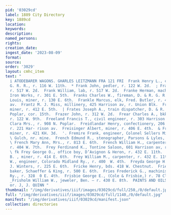 ```yaml
---
pid: '03029cd'
label: 1889 City Directory
key: 1889cd
location: 
keywords: 
description: 
named_persons: 
rights: 
creation_date: 
ingest_date: '2023-08-09'
format: 
source: 
order: '3029'
layout: cmhc_item
text: "                                                                                  F
  i ATODEBARER WAGONS. GHARLES LEITZMANN FRA 121 FRI  Frank Henry L., clk, D. & R.
  G. R. R., r. 116 W. 11th.  * Frank John, pedler, r. 122 W. 2d.  ; Frank Peter, lab,
  r. 517 W. 2d.  Frank William, lab, r. 517 W. 2d.  Franke Herman, machinist, Excelsior
  Iron Works, r. 301 E. 5th.  Franks Charles W., fireman, D. & R. G. R. R.  Franks
  Louis, miner, r. 130 E. 6th.  Frankle Marcus, elk, Fred. Butler, r. 407 Harrison
  av.  Frantz M. J. Miss, millinery, 425 Harrison av, r. Union Blk.  Fraser Robert,
  miner, r. 412 E. 5th.  | Frates Joseph A., train dispatcher, D. & R. G. R. R., r.
  Poplar, cor. 15th.  Frazer John, r. 312 W. 2d.  Frear Charles A., bkkpr, M. Londoner,
  r. 122 W. 9th.  Freeland Francis T., civil engineer, r. 303 Harrison av.  Freeman
  Clara Mrs., r. 908 N. Poplar.  Freidlandar Henry, confectionery, 206 Harrison av,
  r. 221 Har- rison av.  Freisinger Albert, miner, r. 406 E. 4th.  & Freisinger Clarence,
  miner, r. 421 KH. 3d.  '. Fremire Frank, engineer, Colonel Sellers Mine, r. California
  \ Gulch, nr. mine.  French Edmund R., stenographer, Parsons & Lyles, r. Hotel Kitchen.
  \ French Mary Ann, Mrs., r. 813 E. 6th.  French William H., carpenter, H. C. Dimick,
  r. 404 W. 7th.  Frey Ferdinand K., Tontine Saloon, 601 Harrison av, r. 202 E. 8th.
  \ fk Frey George O., office boy, D’Avignon & Heron, r. 432 E. 11th.  '. Frey Peter
  B. , miner, r. 414 E. 6th.  Frey William M., carpenter, r. 432 E. 11th,  Frey William
  W., engineer, Colorado Midland Ry., r. 400  W. 4th.  Freyda George H., baker, J.
  J. Winters, r. 225 E. 6th.  Fricke Henry, bds. 418 W. Chestnut.  Fries Charles,
  baker, Schaeffer & King, r. 500 E. 6th.  Fries Frederick G., machinist, Union Pacific
  Ry., r. 328  0 E. 4th.  Frisbie George E., (Cole & Frisbie,) r. 78 Clarendon Blk.
  _Frisholm William W., jeweler, Ben. — r. 430 E. 8th.  PAINTS AND OILS, zasr aire
  or. J, J. QUINN "
thumbnail: "/img/derivatives/iiif/images/03029cd/full/250,/0/default.jpg"
full: "/img/derivatives/iiif/images/03029cd/full/1140,/0/default.jpg"
manifest: "/img/derivatives/iiif/03029cd/manifest.json"
collection: directories
---
```

